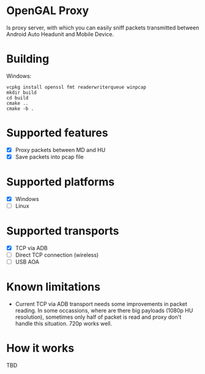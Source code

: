 # OpenGAL Proxy
Is proxy server, with which you can easily sniff packets transmitted between Android Auto Headunit and Mobile Device. 

# Building

Windows:
```
vcpkg install openssl fmt readerwriterqueue winpcap
mkdir build
cd build
cmake ..
cmake -b .
```

# Supported features

- [X] Proxy packets between MD and HU
- [X] Save packets into pcap file

# Supported platforms

- [X] Windows
- [ ] Linux

# Supported transports

- [X] TCP via ADB
- [ ] Direct TCP connection (wireless)
- [ ] USB AOA

# Known limitations

- Current TCP via ADB transport needs some improvements in packet reading. In some occassions, where are there big payloads (1080p HU resolution),
sometimes only half of packet is read and proxy don't handle this situation. 720p works well.

# How it works

TBD
